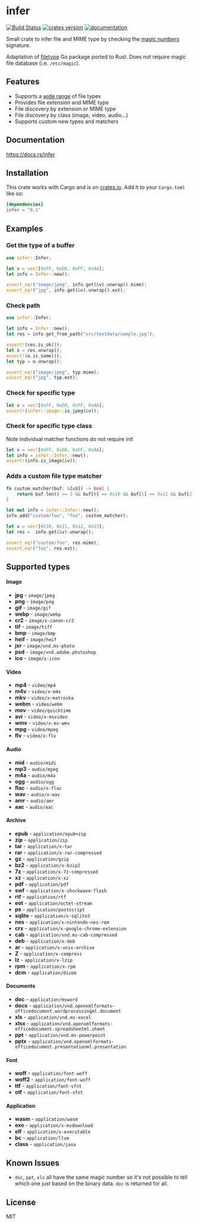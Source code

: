 # infer

[![Build Status](https://img.shields.io/circleci/project/github/bojand/infer/master.svg?style=flat-square)](https://circleci.com/gh/bojand/infer)
[![crates version](https://img.shields.io/crates/v/infer.svg?style=flat-square)](https://crates.io/crates/infer)
[![documentation](https://docs.rs/infer/badge.svg?style=flat-square)](https://docs.rs/infer)

Small crate to infer file and MIME type by checking the
[magic numbers](https://en.wikipedia.org/wiki/Magic_number_(programming)) signature. 

Adaptation of [filetype](https://github.com/h2non/filetype) Go package ported to Rust. Does not require magic file database (i.e. `/etc/magic`). 

## Features

- Supports a [wide range](#supported-types) of file types
- Provides file extension and MIME type
- File discovery by extension or MIME type
- File discovery by class (image, video, audio...)
- Supports custom new types and matchers

## Documentation

https://docs.rs/infer

## Installation

This crate works with Cargo and is on
[crates.io](https://crates.io/crates/infer). Add it to your `Cargo.toml`
like so:

```toml
[dependencies]
infer = "0.1"
```

## Examples

### Get the type of a buffer

```rust
use infer::Infer;

let v = vec![0xFF, 0xD8, 0xFF, 0xAA];
let info = Infer::new();

assert_eq!("image/jpeg", info.get(&v).unwrap().mime);
assert_eq!("jpg", info.get(&v).unwrap().ext);
```

### Check path

```rust
use infer::Infer;

let info = Infer::new();
let res = info.get_from_path("src/testdata/sample.jpg");

assert!(res.is_ok());
let o = res.unwrap();
assert!(o.is_some());
let typ = o.unwrap();

assert_eq!("image/jpeg", typ.mime);
assert_eq!("jpg", typ.ext);
```

### Check for specific type

```rust
let v = vec![0xFF, 0xD8, 0xFF, 0xAA];
assert!(infer::image::is_jpeg(&v));
```

### Check for specific type class
Note individual matcher functions do not require init

```rust
let v = vec![0xFF, 0xD8, 0xFF, 0xAA];
let info = infer::Infer::new();
assert!(info.is_image(&v));
```

### Adds a custom file type matcher
    
```rust
fn custom_matcher(buf: &[u8]) -> bool {
    return buf.len() >= 3 && buf[0] == 0x10 && buf[1] == 0x11 && buf[2] == 0x12;
}

let mut info = infer::Infer::new();
info.add("custom/foo", "foo", custom_matcher);

let v = vec![0x10, 0x11, 0x12, 0x13];
let res =  info.get(&v).unwrap();

assert_eq!("custom/foo", res.mime);
assert_eq!("foo", res.ext);
```

## Supported types

#### Image

- **jpg** - `image/jpeg`
- **png** - `image/png`
- **gif** - `image/gif`
- **webp** - `image/webp`
- **cr2** - `image/x-canon-cr2`
- **tif** - `image/tiff`
- **bmp** - `image/bmp`
- **heif** - `image/heif`
- **jxr** - `image/vnd.ms-photo`
- **psd** - `image/vnd.adobe.photoshop`
- **ico** - `image/x-icon`

#### Video

- **mp4** - `video/mp4`
- **m4v** - `video/x-m4v`
- **mkv** - `video/x-matroska`
- **webm** - `video/webm`
- **mov** - `video/quicktime`
- **avi** - `video/x-msvideo`
- **wmv** - `video/x-ms-wmv`
- **mpg** - `video/mpeg`
- **flv** - `video/x-flv`

#### Audio

- **mid** - `audio/midi`
- **mp3** - `audio/mpeg`
- **m4a** - `audio/m4a`
- **ogg** - `audio/ogg`
- **flac** - `audio/x-flac`
- **wav** - `audio/x-wav`
- **amr** - `audio/amr`
- **aac** - `audio/aac`

#### Archive

- **epub** - `application/epub+zip`
- **zip** - `application/zip`
- **tar** - `application/x-tar`
- **rar** - `application/x-rar-compressed`
- **gz** - `application/gzip`
- **bz2** - `application/x-bzip2`
- **7z** - `application/x-7z-compressed`
- **xz** - `application/x-xz`
- **pdf** - `application/pdf`
- **swf** - `application/x-shockwave-flash`
- **rtf** - `application/rtf`
- **eot** - `application/octet-stream`
- **ps** - `application/postscript`
- **sqlite** - `application/x-sqlite3`
- **nes** - `application/x-nintendo-nes-rom`
- **crx** - `application/x-google-chrome-extension`
- **cab** - `application/vnd.ms-cab-compressed`
- **deb** - `application/x-deb`
- **ar** - `application/x-unix-archive`
- **Z** - `application/x-compress`
- **lz** - `application/x-lzip`
- **rpm** - `application/x-rpm`
- **dcm** - `application/dicom`

#### Documents

- **doc** - `application/msword`
- **docx** - `application/vnd.openxmlformats-officedocument.wordprocessingml.document`
- **xls** - `application/vnd.ms-excel`
- **xlsx** - `application/vnd.openxmlformats-officedocument.spreadsheetml.sheet`
- **ppt** - `application/vnd.ms-powerpoint`
- **pptx** - `application/vnd.openxmlformats-officedocument.presentationml.presentation`

#### Font

- **woff** - `application/font-woff`
- **woff2** - `application/font-woff`
- **ttf** - `application/font-sfnt`
- **otf** - `application/font-sfnt`

#### Application

- **wasm** - `application/wasm`
- **exe** - `application/x-msdownload`
- **elf** - `application/x-executable`
- **bc** - `application/llvm`
- **class** - `application/java`

## Known Issues

- `doc`, `ppt`, `xls` all have the same magic number so it's not possible to tell which one just based on the binary data. `doc` is returned for all.

## License

MIT